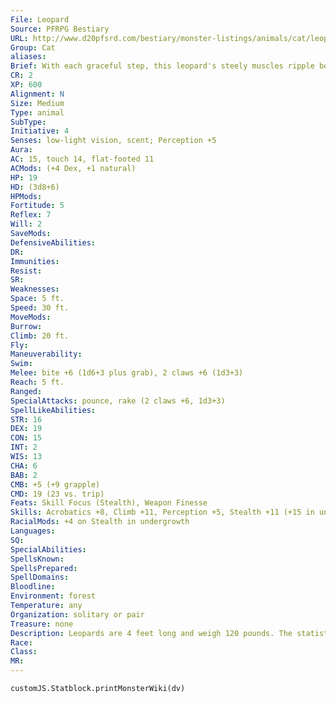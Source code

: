 ```yaml
---
File: Leopard
Source: PFRPG Bestiary
URL: http://www.d20pfsrd.com/bestiary/monster-listings/animals/cat/leopard
Group: Cat
aliases: 
Brief: With each graceful step, this leopard's steely muscles ripple beneath its spotted fur.
CR: 2
XP: 600
Alignment: N
Size: Medium
Type: animal
SubType: 
Initiative: 4
Senses: low-light vision, scent; Perception +5
Aura: 
AC: 15, touch 14, flat-footed 11
ACMods: (+4 Dex, +1 natural)
HP: 19
HD: (3d8+6)
HPMods: 
Fortitude: 5
Reflex: 7
Will: 2
SaveMods: 
DefensiveAbilities: 
DR: 
Immunities: 
Resist: 
SR: 
Weaknesses: 
Space: 5 ft.
Speed: 30 ft.
MoveMods: 
Burrow: 
Climb: 20 ft.
Fly: 
Maneuverability: 
Swim: 
Melee: bite +6 (1d6+3 plus grab), 2 claws +6 (1d3+3)
Reach: 5 ft.
Ranged: 
SpecialAttacks: pounce, rake (2 claws +6, 1d3+3)
SpellLikeAbilities: 
STR: 16
DEX: 19
CON: 15
INT: 2
WIS: 13
CHA: 6
BAB: 2
CMB: +5 (+9 grapple)
CMD: 19 (23 vs. trip)
Feats: Skill Focus (Stealth), Weapon Finesse
Skills: Acrobatics +8, Climb +11, Perception +5, Stealth +11 (+15 in undergrowth)
RacialMods: +4 on Stealth in undergrowth
Languages: 
SQ: 
SpecialAbilities: 
SpellsKnown: 
SpellsPrepared: 
SpellDomains: 
Bloodline: 
Environment: forest
Temperature: any
Organization: solitary or pair
Treasure: none
Description: Leopards are 4 feet long and weigh 120 pounds. The statistics presented here can describe any feline of similar size, such as jaguars, panthers, and mountain lions-what differentiates these big cats from the similarly sized cheetah is primarily their habitats-leopards and their kin prefer to hunt at night and ambush their prey from above, pouncing down from trees or high rocks. Leopards eat almost any animal they can run down and catch, preferring Small prey but capable of downing Large herbivores or surviving on rodents, birds, and insects. Healthy leopards are generally not aggressive toward humanoids, and if they aren't hungry and don't feel threatened, it is possible to approach closely without a hostile reaction. Yet a leopard that settles in an area bordered by humanoid civilization can easily and swiftly become a dangerous predator.
Race: 
Class: 
MR: 
---
```

```dataviewjs
customJS.Statblock.printMonsterWiki(dv)
```
